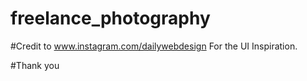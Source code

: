 # freelance_photography

#Credit to www.instagram.com/dailywebdesign For the UI Inspiration.

#Thank you 
